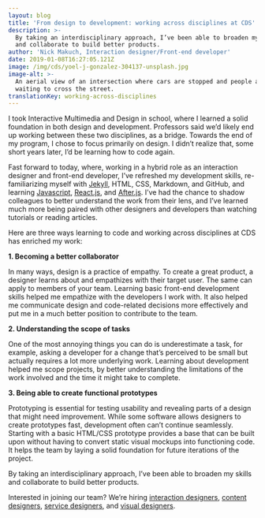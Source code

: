 ```yaml
---
layout: blog
title: 'From design to development: working across disciplines at CDS'
description: >-
  By taking an interdisciplinary approach, I’ve been able to broaden my skills
  and collaborate to build better products. 
author: 'Nick Makuch, Interaction designer/Front-end developer'
date: 2019-01-08T16:27:05.121Z
image: /img/cds/yoel-j-gonzalez-304137-unsplash.jpg
image-alt: >-
  An aerial view of an intersection where cars are stopped and people are
  waiting to cross the street.
translationKey: working-across-disciplines
---
```

I took Interactive Multimedia and Design in school, where I learned a solid foundation in both design and development. Professors said we’d likely end up working between these two disciplines, as a bridge. Towards the end of my program, I chose to focus primarily on design. I didn’t realize that, some short years later, I’d be learning how to code again.

Fast forward to today, where, working in a hybrid role as an interaction designer and front-end developer, I’ve refreshed my development skills, re-familiarizing myself with [Jekyll](https://jekyllrb.com/), HTML, CSS, Markdown, and GitHub, and learning [Javascript](https://www.javascript.com/), [React.js](https://reactjs.org/), and [After.js](https://github.com/jaredpalmer/after.js/blob/master/README.md). I’ve had the chance to shadow colleagues to better understand the work from their lens, and I’ve learned much more being paired with other designers and developers than watching tutorials or reading articles.

Here are three ways learning to code and working across disciplines at CDS has enriched my work:

**1. Becoming a better collaborator**

In many ways, design is a practice of empathy. To create a great product, a designer learns about and empathizes with their target user. The same can apply to members of your team. Learning basic front-end development skills helped me empathize with the developers I work with. It also helped me communicate design and code-related decisions more effectively and put me in a much better position to contribute to the team.

**2. Understanding the scope of tasks**

One of the most annoying things you can do is underestimate a task, for example, asking a developer for a change that’s perceived to be small but actually requires a lot more underlying work. Learning about development helped me scope projects, by better understanding the limitations of the work involved and the time it might take to complete.

**3. Being able to create functional prototypes**

Prototyping is essential for testing usability and revealing parts of a design that might need improvement. While some software allows designers to create prototypes fast, development often can’t continue seamlessly. Starting with a basic HTML/CSS prototype provides a base that can be built upon without having to convert static visual mockups into functioning code. It helps the team by laying a solid foundation for future iterations of the project. 

By taking an interdisciplinary approach, I’ve been able to broaden my skills and collaborate to build better products. 

Interested in joining our team? We’re hiring [interaction designers](https://digital.canada.ca/interaction-designers/), [content designers](https://digital.canada.ca/content-designers/), [service designers](https://digital.canada.ca/service-designers/), and [visual designers](https://digital.canada.ca/visual-designers/). 
